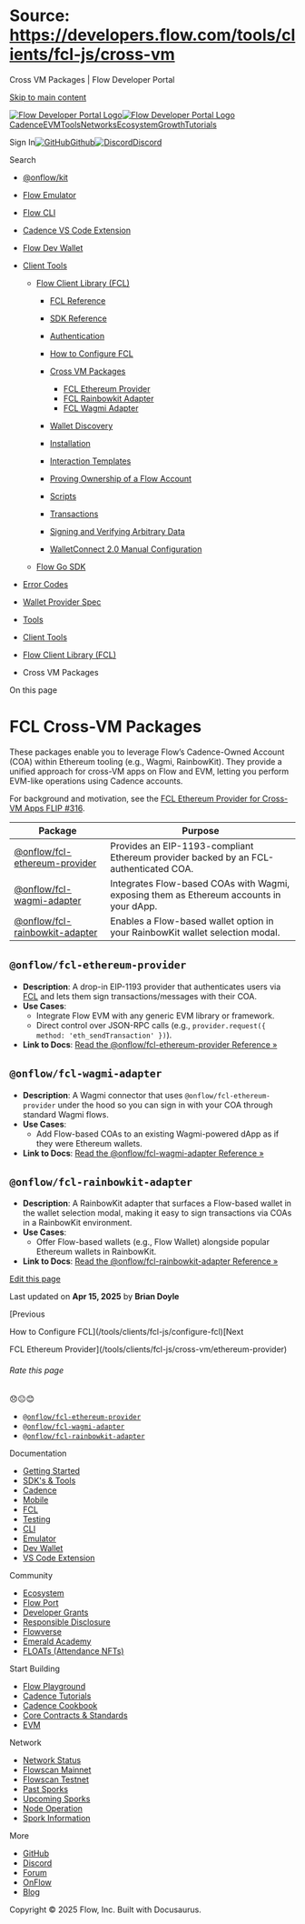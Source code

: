 # Source: https://developers.flow.com/tools/clients/fcl-js/cross-vm

Cross VM Packages | Flow Developer Portal



[Skip to main content](#__docusaurus_skipToContent_fallback)

[![Flow Developer Portal Logo](/img/flow-docs-logo-dark.png)![Flow Developer Portal Logo](/img/flow-docs-logo-light.png)](/)[Cadence](/build/flow)[EVM](/evm/about)[Tools](/tools/kit)[Networks](/networks/flow-networks)[Ecosystem](/ecosystem)[Growth](/growth)[Tutorials](/tutorials)

Sign In[![GitHub]()Github](https://github.com/onflow)[![Discord]()Discord](https://discord.gg/flow)

Search

* [@onflow/kit](/tools/kit)
* [Flow Emulator](/tools/emulator)
* [Flow CLI](/tools/flow-cli)
* [Cadence VS Code Extension](/tools/vscode-extension)
* [Flow Dev Wallet](/tools/flow-dev-wallet)
* [Client Tools](/tools/clients)

  + [Flow Client Library (FCL)](/tools/clients/fcl-js)

    - [FCL Reference](/tools/clients/fcl-js/api)
    - [SDK Reference](/tools/clients/fcl-js/sdk-guidelines)
    - [Authentication](/tools/clients/fcl-js/authentication)
    - [How to Configure FCL](/tools/clients/fcl-js/configure-fcl)
    - [Cross VM Packages](/tools/clients/fcl-js/cross-vm)

      * [FCL Ethereum Provider](/tools/clients/fcl-js/cross-vm/ethereum-provider)
      * [FCL Rainbowkit Adapter](/tools/clients/fcl-js/cross-vm/rainbowkit-adapter)
      * [FCL Wagmi Adapter](/tools/clients/fcl-js/cross-vm/wagmi-adapter)
    - [Wallet Discovery](/tools/clients/fcl-js/discovery)
    - [Installation](/tools/clients/fcl-js/installation)
    - [Interaction Templates](/tools/clients/fcl-js/interaction-templates)
    - [Proving Ownership of a Flow Account](/tools/clients/fcl-js/proving-authentication)
    - [Scripts](/tools/clients/fcl-js/scripts)
    - [Transactions](/tools/clients/fcl-js/transactions)
    - [Signing and Verifying Arbitrary Data](/tools/clients/fcl-js/user-signatures)
    - [WalletConnect 2.0 Manual Configuration](/tools/clients/fcl-js/wallet-connect)
  + [Flow Go SDK](/tools/clients/flow-go-sdk)
* [Error Codes](/tools/error-codes)
* [Wallet Provider Spec](/tools/wallet-provider-spec)
* [Tools](/tools)

* [Client Tools](/tools/clients)
* [Flow Client Library (FCL)](/tools/clients/fcl-js)
* Cross VM Packages

On this page

# FCL Cross-VM Packages

These packages enable you to leverage Flow’s Cadence-Owned Account (COA) within Ethereum tooling (e.g., Wagmi, RainbowKit). They provide a unified approach for cross-VM apps on Flow and EVM, letting you perform EVM-like operations using Cadence accounts.

For background and motivation, see the [FCL Ethereum Provider for Cross-VM Apps FLIP #316](https://github.com/onflow/flips/blob/c0fe9b71a9afb85fe70a69cf7c0870b5d327e679/application/20241223-fcl-ethereum-provider.md).

| Package | Purpose |
| --- | --- |
| [@onflow/fcl-ethereum-provider](#onflowfcl-ethereum-provider) | Provides an EIP-1193-compliant Ethereum provider backed by an FCL-authenticated COA. |
| [@onflow/fcl-wagmi-adapter](#onflowfcl-wagmi-adapter) | Integrates Flow-based COAs with Wagmi, exposing them as Ethereum accounts in your dApp. |
| [@onflow/fcl-rainbowkit-adapter](#onflowfcl-rainbowkit-adapter) | Enables a Flow-based wallet option in your RainbowKit wallet selection modal. |

## `@onflow/fcl-ethereum-provider`[​](#onflowfcl-ethereum-provider "Direct link to onflowfcl-ethereum-provider")

* **Description**: A drop-in EIP-1193 provider that authenticates users via [FCL](https://developers.flow.com/) and lets them sign transactions/messages with their COA.
* **Use Cases**:
  + Integrate Flow EVM with any generic EVM library or framework.
  + Direct control over JSON-RPC calls (e.g., `provider.request({ method: 'eth_sendTransaction' })`).
* **Link to Docs**: [Read the @onflow/fcl-ethereum-provider Reference »](/tools/clients/fcl-js/cross-vm/ethereum-provider)

## `@onflow/fcl-wagmi-adapter`[​](#onflowfcl-wagmi-adapter "Direct link to onflowfcl-wagmi-adapter")

* **Description**: A Wagmi connector that uses `@onflow/fcl-ethereum-provider` under the hood so you can sign in with your COA through standard Wagmi flows.
* **Use Cases**:
  + Add Flow-based COAs to an existing Wagmi-powered dApp as if they were Ethereum wallets.
* **Link to Docs**: [Read the @onflow/fcl-wagmi-adapter Reference »](/tools/clients/fcl-js/cross-vm/wagmi-adapter)

## `@onflow/fcl-rainbowkit-adapter`[​](#onflowfcl-rainbowkit-adapter "Direct link to onflowfcl-rainbowkit-adapter")

* **Description**: A RainbowKit adapter that surfaces a Flow-based wallet in the wallet selection modal, making it easy to sign transactions via COAs in a RainbowKit environment.
* **Use Cases**:
  + Offer Flow-based wallets (e.g., Flow Wallet) alongside popular Ethereum wallets in RainbowKit.
* **Link to Docs**: [Read the @onflow/fcl-rainbowkit-adapter Reference »](/tools/clients/fcl-js/cross-vm/rainbowkit-adapter)

[Edit this page](https://github.com/onflow/docs/tree/main/docs/tools/clients/fcl-js/cross-vm/index.md)

Last updated on **Apr 15, 2025** by **Brian Doyle**

[Previous

How to Configure FCL](/tools/clients/fcl-js/configure-fcl)[Next

FCL Ethereum Provider](/tools/clients/fcl-js/cross-vm/ethereum-provider)

###### Rate this page

😞😐😊

* [`@onflow/fcl-ethereum-provider`](#onflowfcl-ethereum-provider)
* [`@onflow/fcl-wagmi-adapter`](#onflowfcl-wagmi-adapter)
* [`@onflow/fcl-rainbowkit-adapter`](#onflowfcl-rainbowkit-adapter)

Documentation

* [Getting Started](/build/getting-started/contract-interaction)
* [SDK's & Tools](/tools)
* [Cadence](https://cadence-lang.org/docs/)
* [Mobile](/build/guides/mobile/overview)
* [FCL](/tools/clients/fcl-js)
* [Testing](/build/smart-contracts/testing)
* [CLI](/tools/flow-cli)
* [Emulator](/tools/emulator)
* [Dev Wallet](https://github.com/onflow/fcl-dev-wallet)
* [VS Code Extension](/tools/vscode-extension)

Community

* [Ecosystem](/ecosystem)
* [Flow Port](https://port.onflow.org/)
* [Developer Grants](https://github.com/onflow/developer-grants)
* [Responsible Disclosure](https://flow.com/flow-responsible-disclosure)
* [Flowverse](https://www.flowverse.co/)
* [Emerald Academy](https://academy.ecdao.org/)
* [FLOATs (Attendance NFTs)](https://floats.city/)

Start Building

* [Flow Playground](https://play.flow.com/)
* [Cadence Tutorials](https://cadence-lang.org/docs/tutorial/first-steps)
* [Cadence Cookbook](https://open-cadence.onflow.org)
* [Core Contracts & Standards](/build/core-contracts)
* [EVM](/evm/about)

Network

* [Network Status](https://status.onflow.org/)
* [Flowscan Mainnet](https://flowscan.io/)
* [Flowscan Testnet](https://testnet.flowscan.io/)
* [Past Sporks](/networks/node-ops/node-operation/past-upgrades)
* [Upcoming Sporks](/networks/node-ops/node-operation/upcoming-sporks)
* [Node Operation](/networks/node-ops)
* [Spork Information](/networks/node-ops/node-operation/spork)

More

* [GitHub](https://github.com/onflow)
* [Discord](https://discord.gg/flow)
* [Forum](https://forum.onflow.org/)
* [OnFlow](https://onflow.org/)
* [Blog](https://flow.com/blog)

Copyright © 2025 Flow, Inc. Built with Docusaurus.